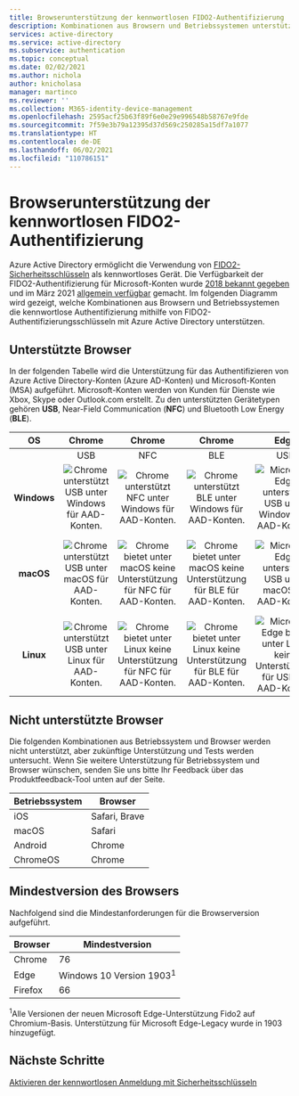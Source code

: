 ```yaml
---
title: Browserunterstützung der kennwortlosen FIDO2-Authentifizierung | Azure Active Directory
description: Kombinationen aus Browsern und Betriebssystemen unterstützen die kennwortlose FIDO2-Authentifizierung für Apps, die Azure Active Directory verwenden.
services: active-directory
ms.service: active-directory
ms.subservice: authentication
ms.topic: conceptual
ms.date: 02/02/2021
ms.author: nichola
author: knicholasa
manager: martinco
ms.reviewer: ''
ms.collection: M365-identity-device-management
ms.openlocfilehash: 2595acf25b63f89f6e0e29e996548b58767e9fde
ms.sourcegitcommit: 7f59e3b79a12395d37d569c250285a15df7a1077
ms.translationtype: HT
ms.contentlocale: de-DE
ms.lasthandoff: 06/02/2021
ms.locfileid: "110786151"
---
```

# <a name="browser-support-of-fido2-passwordless-authentication"></a>Browserunterstützung der kennwortlosen FIDO2-Authentifizierung

Azure Active Directory ermöglicht die Verwendung von [FIDO2-Sicherheitsschlüsseln](./concept-authentication-passwordless.md#fido2-security-keys) als kennwortloses Gerät. Die Verfügbarkeit der FIDO2-Authentifizierung für Microsoft-Konten wurde [2018 bekannt gegeben](https://techcommunity.microsoft.com/t5/identity-standards-blog/all-about-fido2-ctap2-and-webauthn/ba-p/288910) und im März 2021 [allgemein verfügbar](https://techcommunity.microsoft.com/t5/azure-active-directory-identity/passwordless-authentication-is-now-generally-available/ba-p/1994700) gemacht. Im folgenden Diagramm wird gezeigt, welche Kombinationen aus Browsern und Betriebssystemen die kennwortlose Authentifizierung mithilfe von FIDO2-Authentifizierungsschlüsseln mit Azure Active Directory unterstützen.

## <a name="supported-browsers"></a>Unterstützte Browser

In der folgenden Tabelle wird die Unterstützung für das Authentifizieren von Azure Active Directory-Konten (Azure AD-Konten) und Microsoft-Konten (MSA) aufgeführt. Microsoft-Konten werden von Kunden für Dienste wie Xbox, Skype oder Outlook.com erstellt. Zu den unterstützten Gerätetypen gehören **USB**, Near-Field Communication (**NFC**) und Bluetooth Low Energy (**BLE**).

| OS | Chrome | Chrome  | Chrome | Edge | Edge | Edge | Firefox | Firefox | Firefox |
|:---:|:---:|:---:|:---:|:---:|:---:|:---:|:---:|:---:|:---:|
| | USB | NFC | BLE | USB | NFC | BLE | USB | NFC | BLE |
| **Windows**  | ![Chrome unterstützt USB unter Windows für AAD-Konten.][y] | ![Chrome unterstützt NFC unter Windows für AAD-Konten.][y] | ![Chrome unterstützt BLE unter Windows für AAD-Konten.][y] | ![Microsoft Edge unterstützt USB unter Windows für AAD-Konten.][y] | ![Microsoft Edge unterstützt NFC unter Windows für AAD-Konten.][y] | ![Microsoft Edge unterstützt BLE unter Windows für AAD-Konten.][y] | ![Firefox unterstützt USB unter Windows für AAD-Konten.][y] | ![Firefox unterstützt NFC unter Windows für AAD-Konten.][y] | ![Firefox unterstützt BLE unter Windows für AAD-Konten.][y] |
| **macOS**  | ![Chrome unterstützt USB unter macOS für AAD-Konten.][y] | ![Chrome bietet unter macOS keine Unterstützung für NFC für AAD-Konten.][n] | ![Chrome bietet unter macOS keine Unterstützung für BLE für AAD-Konten.][n] | ![Microsoft Edge unterstützt USB unter macOS für AAD-Konten.][y] | ![Microsoft Edge bietet unter macOS keine Unterstützung für NFC für AAD-Konten.][n] | ![Microsoft Edge bietet unter macOS keine Unterstützung für BLE für AAD-Konten.][n] | ![Firefox bietet unter macOS keine Unterstützung für USB für AAD-Konten.][n] | ![Firefox bietet unter macOS keine Unterstützung für NFC für AAD-Konten.][n] | ![Firefox bietet unter macOS keine Unterstützung für BLE für AAD-Konten.][n] |
| **Linux**  | ![Chrome unterstützt USB unter Linux für AAD-Konten.][y] | ![Chrome bietet unter Linux keine Unterstützung für NFC für AAD-Konten.][n] | ![Chrome bietet unter Linux keine Unterstützung für BLE für AAD-Konten.][n] | ![Microsoft Edge bietet unter Linux keine Unterstützung für USB für AAD-Konten.][n] | ![Microsoft Edge bietet unter Linux keine Unterstützung für NFC für AAD-Konten.][n] | ![Microsoft Edge bietet unter Linux keine Unterstützung für BLE für AAD-Konten.][n] | ![Firefox bietet unter Linux keine Unterstützung für USB für AAD-Konten.][n] | ![Firefox bietet unter Linux keine Unterstützung für NFC für AAD-Konten.][n] | ![Firefox bietet unter Linux keine Unterstützung für BLE für AAD-Konten.][n] |



## <a name="unsupported-browsers"></a>Nicht unterstützte Browser

Die folgenden Kombinationen aus Betriebssystem und Browser werden nicht unterstützt, aber zukünftige Unterstützung und Tests werden untersucht. Wenn Sie weitere Unterstützung für Betriebssystem und Browser wünschen, senden Sie uns bitte Ihr Feedback über das Produktfeedback-Tool unten auf der Seite.

| Betriebssystem | Browser |
| ---- | ---- |
| iOS | Safari, Brave |
| macOS | Safari |
| Android | Chrome |
| ChromeOS | Chrome |

## <a name="minimum-browser-version"></a>Mindestversion des Browsers

Nachfolgend sind die Mindestanforderungen für die Browserversion aufgeführt. 

| Browser | Mindestversion |
| ---- | ---- |
| Chrome | 76 |
| Edge | Windows 10 Version 1903<sup>1</sup> |
| Firefox | 66 |

<sup>1</sup>Alle Versionen der neuen Microsoft Edge-Unterstützung Fido2 auf Chromium-Basis. Unterstützung für Microsoft Edge-Legacy wurde in 1903 hinzugefügt.

## <a name="next-steps"></a>Nächste Schritte
[Aktivieren der kennwortlosen Anmeldung mit Sicherheitsschlüsseln](./howto-authentication-passwordless-security-key.md)

<!--Image references-->
[y]: ./media/fido2-compatibility/yes.png
[n]: ./media/fido2-compatibility/no.png
